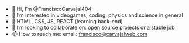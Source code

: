 - 👋 Hi, I’m @FranciscoCarvajal404
- 👀 I’m interested in videogames, coding, physics and science in general
- 🌱 HTML, CSS, JS, REACT (learning back-end)
- 💞️ I’m looking to collaborate on: open source projects or a stable job
- 📫 How to reach me:
                email: francisco@carvajalweb.com

<!---
FranciscoCarvajal404/FranciscoCarvajal404 is a ✨ special ✨ repository because its `README.md` (this file) appears on your GitHub profile.
You can click the Preview link to take a look at your changes.
--->

